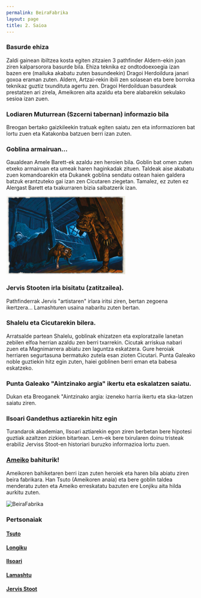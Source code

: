 ```yaml
---
permalink: BeiraFabrika
layout: page
title: 2. Saioa
---
```

### Basurde ehiza 
Zaldi gainean ibiltzea kosta egiten zitzaien 3 pathfinder Aldern-ekin joan ziren kalparsorora basurde bila.
Ehiza teknika ez ondtodoexoegia izan bazen ere (mailuka akabatu zuten basundeekin) Dragoi Herdoildura janari goxoa eraman
zuten. Aldern, Artzai-rekin ibili zen solasean eta bere borroka teknikaz guztiz txundituta agertu zen. 
Dragoi Herdoilduan basurdeak prestatzen ari zirela, Ameikoren aita azaldu eta bere alabarekin sekulako sesioa izan zuen. 

### Lodiaren Muturrean (Szcerni tabernan) informazio bila
Breogan bertako gaizkileekin tratuak egiten saiatu zen eta informazioren bat lortu zuen eta Katakonba batzuen berri izan zuten. 

### Goblina armairuan... 
Gaualdean Amele Barett-ek azaldu zen heroien bila. Goblin bat omen zuten etxeko armairuan eta umeak haren haginkadak zituen. Taldeak aise akabatu zuen komandoarekin eta Dukanek goblina sendatu ostean haien galdera batzuk erantzuteko gai izan zen Cicutaren ziegetan.
Tamalez, ez zuten ez Alergast Barett eta txakurraren bizia salbatzerik izan.

![Gresgurt](https://github.com/IzaroBlog/IzaroBlog.github.io/blob/main/_images/postimages/ErrunenJaunak/armairukogoblina.jpg?raw=true)

### Jervis Stooten irla bisitatu (zatitzailea).
Pathfinderrak Jervis "artistaren" irlara iritsi ziren, bertan zegoena ikertzera... Lamashturen usaina nabaritu zuten bertan. 

### Shalelu eta Cicutarekin bilera.
Arratsalde partean Shalelu, goblinak ehizatzen eta exploratzaile lanetan zebilen elfoa herrian azaldu zen berri txarrekin. Cicutak arriskua nabari zuen eta Magnimarrera abiatu zen laguntza eskatzera. Gure heroiak herriaren segurtasuna bermatuko zutela esan zioten Cicutari.
Punta Galeako noble guztiekin hitz egin zuten, haiei goblinen berri eman eta babesa eskatzeko.

### Punta Galeako "Aintzinako argia" ikertu eta eskalatzen saiatu.
Dukan eta Breoganek "Aintzinako argia: izeneko harria ikertu eta ska-latzen saiatu ziren.

### Ilsoari Gandethus aztiarekin hitz egin
Turandarok akademian, Ilsoari aztiarekin egon ziren berbetan bere hipotesi guztiak azaltzen zizkien bitartean. Lem-ek bere txirularen doinu tristeak erabiliz Jerviss Stoot-en historiari buruzko informazioa lortu zuen.

### [Ameiko](https://db4sgowjqfwig.cloudfront.net/images/4073749/Ameiko_Kaijitsu.jpeg) bahiturik!
Ameikoren bahiketaren berri izan zuten heroiek eta haren bila abiatu ziren beira fabrikara. Han Tsuto (Ameikoren anaia) eta bere goblin taldea menderatu zuten eta Ameiko erreskatatu bazuten ere Lonjiku aita hilda aurkitu zuten.

![BeiraFabrika](https://i.pinimg.com/originals/f2/af/b5/f2afb576cc1751ef26deb0ae7b8ccee3.jpg)



### Pertsonaiak

#### [Tsuto](https://sites.google.com/site/heroesofgolarion/Tsuto.jpg)
#### [Longiku](http://cdn.obsidianportal.com/assets/177162/LonjikuKaijitsu.jpg)
#### [Ilsoari](https://db4sgowjqfwig.cloudfront.net/images/5056613/Ilasori.jpg)
#### [Lamashtu](https://i.pinimg.com/originals/82/a5/c3/82a5c32bbf2ef04af44744f3dc5e6c2c.jpg)
#### [Jervis Stoot](http://4.bp.blogspot.com/-DeWJ3B3UVcA/ThbxY62AarI/AAAAAAAACu4/tRyyBJY9-Fo/s1600/Shadow-OPENER.jpg)




